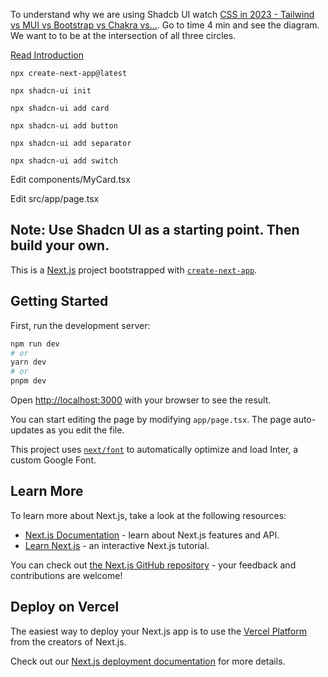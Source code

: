 To understand why we are using Shadcb UI watch [CSS in 2023 - Tailwind vs MUI vs Bootstrap vs Chakra vs...](https://www.youtube.com/watch?v=CQuTF-bkOgc). Go to time 4 min and see the diagram. We want to to be at the intersection of all three circles. 

[Read Introduction](https://ui.shadcn.com/docs)

    npx create-next-app@latest

    npx shadcn-ui init

    npx shadcn-ui add card

    npx shadcn-ui add button

    npx shadcn-ui add separator

    npx shadcn-ui add switch

Edit components/MyCard.tsx

Edit src/app/page.tsx

## Note: Use Shadcn UI as a starting point. Then build your own. 




This is a [Next.js](https://nextjs.org/) project bootstrapped with [`create-next-app`](https://github.com/vercel/next.js/tree/canary/packages/create-next-app).

## Getting Started

First, run the development server:

```bash
npm run dev
# or
yarn dev
# or
pnpm dev
```

Open [http://localhost:3000](http://localhost:3000) with your browser to see the result.

You can start editing the page by modifying `app/page.tsx`. The page auto-updates as you edit the file.

This project uses [`next/font`](https://nextjs.org/docs/basic-features/font-optimization) to automatically optimize and load Inter, a custom Google Font.

## Learn More

To learn more about Next.js, take a look at the following resources:

- [Next.js Documentation](https://nextjs.org/docs) - learn about Next.js features and API.
- [Learn Next.js](https://nextjs.org/learn) - an interactive Next.js tutorial.

You can check out [the Next.js GitHub repository](https://github.com/vercel/next.js/) - your feedback and contributions are welcome!

## Deploy on Vercel

The easiest way to deploy your Next.js app is to use the [Vercel Platform](https://vercel.com/new?utm_medium=default-template&filter=next.js&utm_source=create-next-app&utm_campaign=create-next-app-readme) from the creators of Next.js.

Check out our [Next.js deployment documentation](https://nextjs.org/docs/deployment) for more details.
